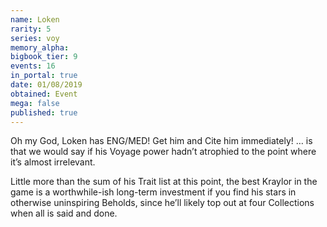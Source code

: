 ```yaml
---
name: Loken
rarity: 5
series: voy
memory_alpha:
bigbook_tier: 9
events: 16
in_portal: true
date: 01/08/2019
obtained: Event
mega: false
published: true
---
```


Oh my God, Loken has ENG/MED! Get him and Cite him immediately! … is that we would say if his Voyage power hadn’t atrophied to the point where it’s almost irrelevant. 

Little more than the sum of his Trait list at this point, the best Kraylor in the game is a worthwhile-ish long-term investment if you find his stars in otherwise uninspiring Beholds, since he’ll likely top out at four Collections when all is said and done.
